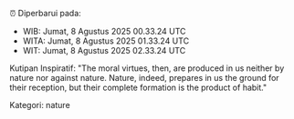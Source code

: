 ⏰ Diperbarui pada:
- WIB: Jumat, 8 Agustus 2025 00.33.24 UTC
- WITA: Jumat, 8 Agustus 2025 01.33.24 UTC
- WIT: Jumat, 8 Agustus 2025 02.33.24 UTC

Kutipan Inspiratif:
"The moral virtues, then, are produced in us neither by nature nor against nature. Nature, indeed, prepares in us the ground for their reception, but their complete formation is the product of habit."


Kategori: nature

